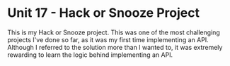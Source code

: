 # Unit 17 - Hack or Snooze Project

This is my Hack or Snooze project. This was one of the most challenging projects I've done so far, as it was my first time implementing an API. Although I referred to the solution more than I wanted to, it was extremely rewarding to learn the logic behind implementing an API.
